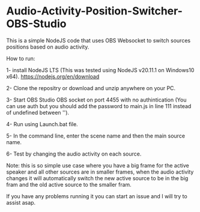 # Audio-Activity-Position-Switcher-OBS-Studio
 This is a simple NodeJS code that uses OBS Websocket to switch sources positions based on audio activity.

How to run:

1- install NodeJS LTS (This was tested using NodeJS v20.11.1 on Windows10 x64).  https://nodejs.org/en/download

2- Clone the repositry or download and unzip anywhere on your PC.

3- Start OBS Studio OBS socket on port 4455 with no authintication (You can use auth but you should add the password to main.js in line 111 instead of undefined between '').

4- Run using Launch.bat file.

5- In the command line, enter the scene name and then the main source name.

6- Test by changing the audio activity on each source.


Note: this is so simple use case where you have a big frame for the active speaker and all other sources are in smaller frames, when the audio activity changes it will automatically switch the new active source to be in the big fram and the old active source to the smaller fram.

If you have any problems running it you can start an issue and I will try to assist asap.
